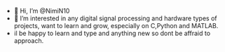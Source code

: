 - 👋 Hi, I’m @NimiN10
- 👀 I’m interested in any digital signal processing and hardware types of projects, want to learn and grow, especially on C,Python and MATLAB.
- il be happy to learn and type and anything new so dont be affraid to approach.

<!---
NimiN10/NimiN10 is a ✨ special ✨ repository because its `README.md` (this file) appears on your GitHub profile.
You can click the Preview link to take a look at your changes.
--->
